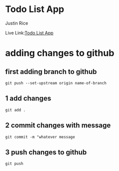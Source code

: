 # Todo List App

Justin Rice

Live Link:[Todo List App](http://localhost:8000)

# adding changes to github

## first adding branch to github

`git push --set-upstream origin name-of-branch`

## 1 add changes

`git add .`

## 2 commit changes with message

`git commit -m "whatever message`

## 3 push changes to github

`git push`
